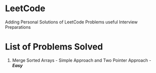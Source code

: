 # LeetCode
Adding Personal Solutions of LeetCode Problems useful Interview Preparations

# List of Problems Solved
1. Merge Sorted Arrays - Simple Approach and Two Pointer Approach - _**Easy**_
